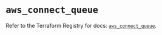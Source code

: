 # `aws_connect_queue`

Refer to the Terraform Registry for docs: [`aws_connect_queue`](https://registry.terraform.io/providers/hashicorp/aws/4.67.0/docs/resources/connect_queue).
